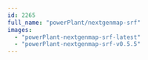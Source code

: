 ```yaml
---
id: 2265
full_name: "powerPlant/nextgenmap-srf"
images: 
  - "powerPlant-nextgenmap-srf-latest"
  - "powerPlant-nextgenmap-srf-v0.5.5"
---
```

